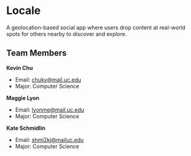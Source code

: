 # Locale
A geolocation-based social app where users drop content at real-world spots for others nearby to discover and explore.

## Team Members
**Kevin Chu**
  - Email: [chukv@mail.uc.edu](mailto:chukv@mail.uc.edu)  
  - Major: Computer Science
    
**Maggie Lyon**
  - Email: [lyonme@mail.uc.edu](mailto:lyonme@mail.uc.edu)  
  - Major: Computer Science

**Kate Schmidlin**
  - Email: [shmi2kj@mailuc.edu](mailto:shmi2kj@mailuc.edu)  
  - Major: Computer Science
